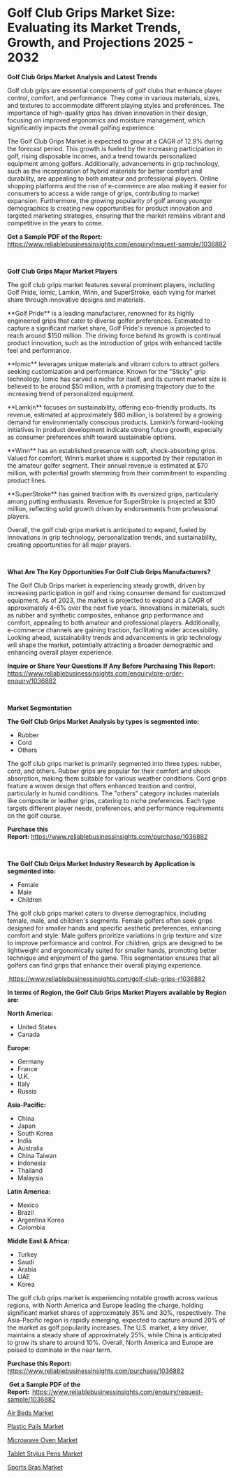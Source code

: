 <p><h1>Golf Club Grips Market Size: Evaluating its Market Trends, Growth, and Projections 2025 - 2032</h1></p><p><strong>Golf Club Grips Market Analysis and Latest Trends</strong></p>
<p><p>Golf club grips are essential components of golf clubs that enhance player control, comfort, and performance. They come in various materials, sizes, and textures to accommodate different playing styles and preferences. The importance of high-quality grips has driven innovation in their design, focusing on improved ergonomics and moisture management, which significantly impacts the overall golfing experience.</p><p>The Golf Club Grips Market is expected to grow at a CAGR of 12.9% during the forecast period. This growth is fueled by the increasing participation in golf, rising disposable incomes, and a trend towards personalized equipment among golfers. Additionally, advancements in grip technology, such as the incorporation of hybrid materials for better comfort and durability, are appealing to both amateur and professional players. Online shopping platforms and the rise of e-commerce are also making it easier for consumers to access a wide range of grips, contributing to market expansion. Furthermore, the growing popularity of golf among younger demographics is creating new opportunities for product innovation and targeted marketing strategies, ensuring that the market remains vibrant and competitive in the years to come.</p></p>
<p><strong>Get a Sample PDF of the Report:&nbsp;</strong> <a href="https://www.reliablebusinessinsights.com/enquiry/request-sample/1036882?utm_campaign=60&utm_medium=2&utm_source=Github&utm_content=ia&utm_term=05042025&utm_id=golf-club-grips">https://www.reliablebusinessinsights.com/enquiry/request-sample/1036882</a></p>
<p>&nbsp;</p>
<p><strong>Golf Club Grips Major Market Players</strong></p>
<p><p>The golf club grips market features several prominent players, including Golf Pride, Iomic, Lamkin, Winn, and SuperStroke, each vying for market share through innovative designs and materials. </p><p>**Golf Pride** is a leading manufacturer, renowned for its highly engineered grips that cater to diverse golfer preferences. Estimated to capture a significant market share, Golf Pride's revenue is projected to reach around $150 million. The driving force behind its growth is continual product innovation, such as the introduction of grips with enhanced tactile feel and performance.</p><p>**Iomic** leverages unique materials and vibrant colors to attract golfers seeking customization and performance. Known for the "Sticky" grip technology, Iomic has carved a niche for itself, and its current market size is believed to be around $50 million, with a promising trajectory due to the increasing trend of personalized equipment.</p><p>**Lamkin** focuses on sustainability, offering eco-friendly products. Its revenue, estimated at approximately $60 million, is bolstered by a growing demand for environmentally conscious products. Lamkin’s forward-looking initiatives in product development indicate strong future growth, especially as consumer preferences shift toward sustainable options.</p><p>**Winn** has an established presence with soft, shock-absorbing grips. Valued for comfort, Winn’s market share is supported by their reputation in the amateur golfer segment. Their annual revenue is estimated at $70 million, with potential growth stemming from their commitment to expanding product lines.</p><p>**SuperStroke** has gained traction with its oversized grips, particularly among putting enthusiasts. Revenue for SuperStroke is projected at $30 million, reflecting solid growth driven by endorsements from professional players.</p><p>Overall, the golf club grips market is anticipated to expand, fueled by innovations in grip technology, personalization trends, and sustainability, creating opportunities for all major players.</p></p>
<p>&nbsp;</p>
<p><strong>What Are The Key Opportunities For Golf Club Grips Manufacturers?</strong></p>
<p><p>The Golf Club Grips market is experiencing steady growth, driven by increasing participation in golf and rising consumer demand for customized equipment. As of 2023, the market is projected to expand at a CAGR of approximately 4-6% over the next five years. Innovations in materials, such as rubber and synthetic composites, enhance grip performance and comfort, appealing to both amateur and professional players. Additionally, e-commerce channels are gaining traction, facilitating wider accessibility. Looking ahead, sustainability trends and advancements in grip technology will shape the market, potentially attracting a broader demographic and enhancing overall player experience.</p></p>
<p><strong>Inquire or Share Your Questions If Any Before Purchasing This Report:</strong> <a href="https://www.reliablebusinessinsights.com/enquiry/pre-order-enquiry/1036882?utm_campaign=60&utm_medium=2&utm_source=Github&utm_content=ia&utm_term=05042025&utm_id=golf-club-grips">https://www.reliablebusinessinsights.com/enquiry/pre-order-enquiry/1036882</a></p>
<p>&nbsp;</p>
<p><strong>Market Segmentation</strong></p>
<p><strong>The Golf Club Grips Market Analysis by types is segmented into:</strong></p>
<p><ul><li>Rubber</li><li>Cord</li><li>Others</li></ul></p>
<p><p>The golf club grips market is primarily segmented into three types: rubber, cord, and others. Rubber grips are popular for their comfort and shock absorption, making them suitable for various weather conditions. Cord grips feature a woven design that offers enhanced traction and control, particularly in humid conditions. The "others" category includes materials like composite or leather grips, catering to niche preferences. Each type targets different player needs, preferences, and performance requirements on the golf course.</p></p>
<p><strong>Purchase this Report:&nbsp;</strong><a href="https://www.reliablebusinessinsights.com/purchase/1036882?utm_campaign=60&utm_medium=2&utm_source=Github&utm_content=ia&utm_term=05042025&utm_id=golf-club-grips">https://www.reliablebusinessinsights.com/purchase/1036882</a></p>
<p>&nbsp;</p>
<p><strong>The Golf Club Grips Market Industry Research by Application is segmented into:</strong></p>
<p><ul><li>Female</li><li>Male</li><li>Children</li></ul></p>
<p><p>The golf club grips market caters to diverse demographics, including female, male, and children's segments. Female golfers often seek grips designed for smaller hands and specific aesthetic preferences, enhancing comfort and style. Male golfers prioritize variations in grip texture and size to improve performance and control. For children, grips are designed to be lightweight and ergonomically suited for smaller hands, promoting better technique and enjoyment of the game. This segmentation ensures that all golfers can find grips that enhance their overall playing experience.</p></p>
<p><a href="https://www.reliablebusinessinsights.com/golf-club-grips-r1036882?utm_campaign=60&utm_medium=2&utm_source=Github&utm_content=ia&utm_term=05042025&utm_id=golf-club-grips">&nbsp;https://www.reliablebusinessinsights.com/golf-club-grips-r1036882</a></p>
<p><strong>In terms of Region, the Golf Club Grips Market Players available by Region are:</strong></p>
<p>
    <p> <strong> North America: </strong>
        <ul>
            <li>United States</li>
            <li>Canada</li>
        </ul>
        </p> 
    <p> <strong> Europe: </strong>
        <ul>
            <li>Germany</li>
            <li>France</li>
            <li>U.K.</li>
            <li>Italy</li>
            <li>Russia</li>
        </ul>
        </p> 
    <p> <strong> Asia-Pacific: </strong>
        <ul>
            <li>China</li>
            <li>Japan</li>
            <li>South Korea</li>
            <li>India</li>
            <li>Australia</li>
            <li>China Taiwan</li>
            <li>Indonesia</li>
            <li>Thailand</li>
            <li>Malaysia</li>
        </ul>
        </p> 
    <p> <strong> Latin America: </strong>
        <ul>
            <li>Mexico</li>
            <li>Brazil</li>
            <li>Argentina Korea</li>
            <li>Colombia</li>
        </ul>
        </p> 
    <p> <strong> Middle East & Africa: </strong>
        <ul>
            <li>Turkey</li>
            <li>Saudi</li>
            <li>Arabia</li>
            <li>UAE</li>
            <li>Korea</li>
        </ul>
    </p>
    </p>
<p><p>The golf club grips market is experiencing notable growth across various regions, with North America and Europe leading the charge, holding significant market shares of approximately 35% and 30%, respectively. The Asia-Pacific region is rapidly emerging, expected to capture around 20% of the market as golf popularity increases. The U.S. market, a key driver, maintains a steady share of approximately 25%, while China is anticipated to grow its share to around 10%. Overall, North America and Europe are poised to dominate in the near term.</p></p>
<p><strong>Purchase this Report: </strong><a href="https://www.reliablebusinessinsights.com/purchase/1036882?utm_campaign=60&utm_medium=2&utm_source=Github&utm_content=ia&utm_term=05042025&utm_id=golf-club-grips">https://www.reliablebusinessinsights.com/purchase/1036882</a></p>
<p>&nbsp;<strong>Get a Sample PDF of the Report:&nbsp;&nbsp;</strong><a href="https://www.reliablebusinessinsights.com/enquiry/request-sample/1036882?utm_campaign=60&utm_medium=2&utm_source=Github&utm_content=ia&utm_term=05042025&utm_id=golf-club-grips">https://www.reliablebusinessinsights.com/enquiry/request-sample/1036882</a></p>
<p><strong></strong></p>
<p><p><a href="https://github.com/ozolsgasko02/Market-Research-Report-List-1/blob/main/air-beds-market.md?utm_campaign=60&utm_medium=2&utm_source=Github&utm_content=ia&utm_term=05042025&utm_id=golf-club-grips">Air Beds Market</a></p><p><a href="https://github.com/puhakhommabh/Market-Research-Report-List-1/blob/main/plastic-pails-market.md?utm_campaign=60&utm_medium=2&utm_source=Github&utm_content=ia&utm_term=05042025&utm_id=golf-club-grips">Plastic Pails Market</a></p><p><a href="https://github.com/alrogikrosa/Market-Research-Report-List-1/blob/main/microwave-oven-market.md?utm_campaign=60&utm_medium=2&utm_source=Github&utm_content=ia&utm_term=05042025&utm_id=golf-club-grips">Microwave Oven Market</a></p><p><a href="https://github.com/borknyberg/Market-Research-Report-List-1/blob/main/tablet-stylus-pens-market.md?utm_campaign=60&utm_medium=2&utm_source=Github&utm_content=ia&utm_term=05042025&utm_id=golf-club-grips">Tablet Stylus Pens Market</a></p><p><a href="https://github.com/mynaoanes/Market-Research-Report-List-1/blob/main/sports-bras-market.md?utm_campaign=60&utm_medium=2&utm_source=Github&utm_content=ia&utm_term=05042025&utm_id=golf-club-grips">Sports Bras Market</a></p></p>